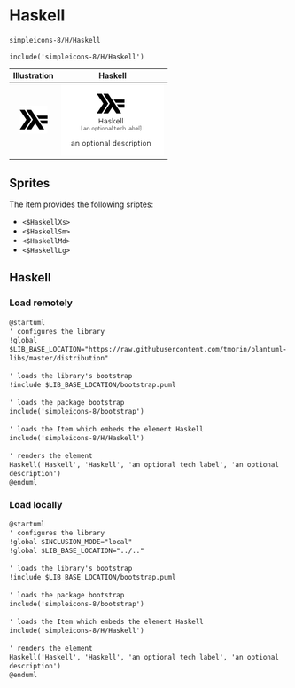 # Haskell


```text
simpleicons-8/H/Haskell
```

```text
include('simpleicons-8/H/Haskell')
```



| Illustration | Haskell |
| :---: | :---: |
| ![illustration for Illustration](../../simpleicons-8/H/Haskell.png) | ![illustration for Haskell](../../simpleicons-8/H/Haskell.Local.png) |



## Sprites
The item provides the following sriptes:

- `<$HaskellXs>`
- `<$HaskellSm>`
- `<$HaskellMd>`
- `<$HaskellLg>`





## Haskell

### Load remotely
```plantuml
@startuml
' configures the library
!global $LIB_BASE_LOCATION="https://raw.githubusercontent.com/tmorin/plantuml-libs/master/distribution"

' loads the library's bootstrap
!include $LIB_BASE_LOCATION/bootstrap.puml

' loads the package bootstrap
include('simpleicons-8/bootstrap')

' loads the Item which embeds the element Haskell
include('simpleicons-8/H/Haskell')

' renders the element
Haskell('Haskell', 'Haskell', 'an optional tech label', 'an optional description')
@enduml
```

### Load locally
```plantuml
@startuml
' configures the library
!global $INCLUSION_MODE="local"
!global $LIB_BASE_LOCATION="../.."

' loads the library's bootstrap
!include $LIB_BASE_LOCATION/bootstrap.puml

' loads the package bootstrap
include('simpleicons-8/bootstrap')

' loads the Item which embeds the element Haskell
include('simpleicons-8/H/Haskell')

' renders the element
Haskell('Haskell', 'Haskell', 'an optional tech label', 'an optional description')
@enduml
```

